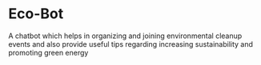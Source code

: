 # Eco-Bot
A chatbot which helps in organizing and joining environmental cleanup events and also provide useful tips regarding increasing sustainability and promoting green energy
